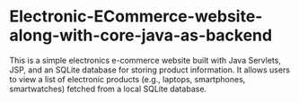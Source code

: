 # Electronic-ECommerce-website-along-with-core-java-as-backend
This is a simple electronics e-commerce website built with Java Servlets, JSP, and an SQLite database for storing product information. It allows users to view a list of electronic products (e.g., laptops, smartphones, smartwatches) fetched from a local SQLite database.
